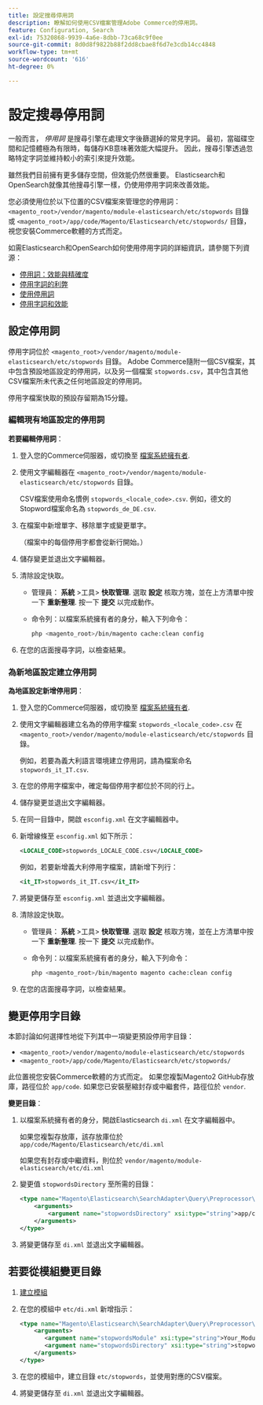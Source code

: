 ```yaml
---
title: 設定搜尋停用詞
description: 瞭解如何使用CSV檔案管理Adobe Commerce的停用詞。
feature: Configuration, Search
exl-id: 75320868-9939-4a6e-8dbb-73ca68c9f0ee
source-git-commit: 8d0d8f9822b88f2dd8cbae8f6d7e3cdb14cc4848
workflow-type: tm+mt
source-wordcount: '616'
ht-degree: 0%

---
```


# 設定搜尋停用詞

一般而言， _停用詞_ 是搜尋引擎在處理文字後篩選掉的常見字詞。 最初，當磁碟空間和記憶體極為有限時，每儲存KB意味著效能大幅提升。 因此，搜尋引擎透過忽略特定字詞並維持較小的索引來提升效能。

雖然我們目前擁有更多儲存空間，但效能仍然很重要。 Elasticsearch和OpenSearch就像其他搜尋引擎一樣，仍使用停用字詞來改善效能。

您必須使用位於以下位置的CSV檔案來管理您的停用詞： `<magento_root>/vendor/magento/module-elasticsearch/etc/stopwords` 目錄或 `<magento_root>/app/code/Magento/Elasticsearch/etc/stopwords/` 目錄，視您安裝Commerce軟體的方式而定。

如需Elasticsearch和OpenSearch如何使用停用字詞的詳細資訊，請參閱下列資源：

- [停用詞：效能與精確度](https://www.elastic.co/guide/en/elasticsearch/guide/current/stopwords.html)
- [停用字詞的利弊](https://www.elastic.co/guide/en/elasticsearch/guide/current/pros-cons-stopwords.html)
- [使用停用詞](https://www.elastic.co/guide/en/elasticsearch/guide/current/using-stopwords.html)
- [停用字詞和效能](https://www.elastic.co/guide/en/elasticsearch/guide/current/stopwords-performance.html)

## 設定停用詞

停用字詞位於 `<magento_root>/vendor/magento/module-elasticsearch/etc/stopwords` 目錄。 Adobe Commerce隨附一個CSV檔案，其中包含預設地區設定的停用詞，以及另一個檔案 `stopwords.csv`，其中包含其他CSV檔案所未代表之任何地區設定的停用詞。

停用字檔案快取的預設存留期為15分鐘。

### 編輯現有地區設定的停用詞

**若要編輯停用詞**：

1. 登入您的Commerce伺服器，或切換至 [檔案系統擁有者](../../installation/prerequisites/file-system/overview.md).
1. 使用文字編輯器在 `<magento_root>/vendor/magento/module-elasticsearch/etc/stopwords` 目錄。

   CSV檔案使用命名慣例 `stopwords_<locale_code>.csv`. 例如，德文的Stopword檔案命名為 `stopwords_de_DE.csv`.

1. 在檔案中新增單字、移除單字或變更單字。

   （檔案中的每個停用字都會從新行開始。）

1. 儲存變更並退出文字編輯器。
1. 清除設定快取。

   - 管理員： **系統** >工具> **快取管理**. 選取 **設定** 核取方塊，並在上方清單中按一下 **重新整理**. 按一下 **提交** 以完成動作。

   - 命令列：以檔案系統擁有者的身分，輸入下列命令：

     ```bash
     php <magento_root>/bin/magento cache:clean config
     ```

1. 在您的店面搜尋字詞，以檢查結果。

### 為新地區設定建立停用詞

**為地區設定新增停用詞**：

1. 登入您的Commerce伺服器，或切換至 [檔案系統擁有者](../../installation/prerequisites/file-system/overview.md).

1. 使用文字編輯器建立名為的停用字檔案 `stopwords_<locale_code>.csv` 在 `<magento_root>/vendor/magento/module-elasticsearch/etc/stopwords` 目錄。

   例如，若要為義大利語言環境建立停用詞，請為檔案命名 `stopwords_it_IT.csv`.

1. 在您的停用字檔案中，確定每個停用字都位於不同的行上。
1. 儲存變更並退出文字編輯器。
1. 在同一目錄中，開啟 `esconfig.xml` 在文字編輯器中。
1. 新增線條至 `esconfig.xml` 如下所示：

   ```xml
   <LOCALE_CODE>stopwords_LOCALE_CODE.csv</LOCALE_CODE>
   ```

   例如，若要新增義大利停用字檔案，請新增下列行：

   ```xml
   <it_IT>stopwords_it_IT.csv</it_IT>
   ```

1. 將變更儲存至 `esconfig.xml` 並退出文字編輯器。
1. 清除設定快取。

   - 管理員： **系統** >工具> **快取管理**. 選取 **設定** 核取方塊，並在上方清單中按一下 **重新整理**. 按一下 **提交** 以完成動作。

   - 命令列：以檔案系統擁有者的身分，輸入下列命令：

     ```bash
     php <magento_root>/bin/magento magento cache:clean config
     ```

1. 在您的店面搜尋字詞，以檢查結果。

## 變更停用字目錄

本節討論如何選擇性地從下列其中一項變更預設停用字目錄：

- `<magento_root>/vendor/magento/module-elasticsearch/etc/stopwords`
- `<magento_root>/app/code/Magento/Elasticsearch/etc/stopwords/`

此位置視您安裝Commerce軟體的方式而定。 如果您複製Magento2 GitHub存放庫，路徑位於 `app/code`. 如果您已安裝壓縮封存或中繼套件，路徑位於 `vendor`.

**變更目錄**：

1. 以檔案系統擁有者的身分，開啟Elasticsearch `di.xml` 在文字編輯器中。

   如果您複製存放庫，該存放庫位於 `app/code/Magento/Elasticsearch/etc/di.xml`

   如果您有封存或中繼資料，則位於 `vendor/magento/module-elasticsearch/etc/di.xml`

1. 變更值 `stopwordsDirectory` 至所需的目錄：

   ```xml
   <type name="Magento\Elasticsearch\SearchAdapter\Query\Preprocessor\Stopwords">
       <arguments>
           <argument name="stopwordsDirectory" xsi:type="string">app/code/Magento/Elasticsearch/etc/stopwords</argument>
       </arguments>
   </type>
   ```

1. 將變更儲存至 `di.xml` 並退出文字編輯器。

## 若要從模組變更目錄

1. [建立模組](https://developer.adobe.com/commerce/php/development/build/component-file-structure/)
1. 在您的模組中 `etc/di.xml` 新增指示：

   ```xml
   <type name="Magento\Elasticsearch\SearchAdapter\Query\Preprocessor\Stopwords">
       <arguments>
          <argument name="stopwordsModule" xsi:type="string">Your_Module</argument>
          <argument name="stopwordsDirectory" xsi:type="string">stopwords</argument>
       </arguments>
   </type>
   ```

1. 在您的模組中，建立目錄 `etc/stopwords`，並使用對應的CSV檔案。

1. 將變更儲存至 `di.xml` 並退出文字編輯器。
